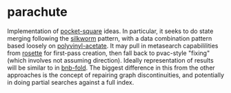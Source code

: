 # parachute

Implementation of [pocket-square](https://github.com/michaelrauh/pocket-square) ideas. In particular, it seeks to do state merging following the [silkworm](https://github.com/michaelrauh/silkworm) pattern, with a data combination pattern based loosely on [polyvinyl-acetate](https://github.com/michaelrauh/polyvinyl-acetate). It may pull in metasearch capabililities from [rosette](https://github.com/michaelrauh/rosette) for first-pass creation, then fall back to pvac-style "fixing" (which involves not assuming direction). Ideally representation of results will be similar to in [bnb-fold](https://github.com/michaelrauh/bnb-fold). The biggest difference in this from the other approaches is the concept of repairing graph discontinuities, and potentially in doing partial searches against a full index.
